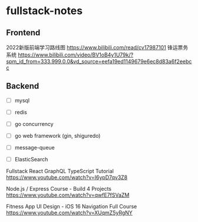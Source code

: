 # fullstack-notes

## Frontend 

2022新版前端学习路线图 <https://www.bilibili.com/read/cv17987101>
锋运票务系统 https://www.bilibili.com/video/BV1oB4y1U79k/?spm_id_from=333.999.0.0&vd_source=eefa19ed1149679e6ec8d83a6f2eebcc

## Backend

- [ ] mysql 
- [ ] redis
- [ ] go concurrency 
- [ ] go web framework (gin, shiguredo) 
- [ ] message-queue
- [ ] ElasticSearch






Fullstack React GraphQL TypeScript Tutorial
https://www.youtube.com/watch?v=I6ypD7qv3Z8

Node.js / Express Course - Build 4 Projects
https://www.youtube.com/watch?v=qwfE7fSVaZM

Fitness App UI Design - iOS 16 Navigation Full Course
https://www.youtube.com/watch?v=XUqmZ5yRgNY
